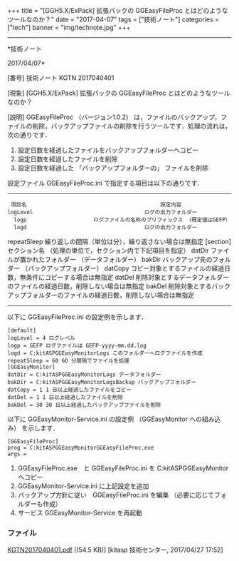 ﻿+++
title = "[GGH5.X/ExPack] 拡張パックの GGEasyFileProc とはどのようなツールなのか？"
date = "2017-04-07"
tags = ["技術ノート"]
categories = ["tech"]
banner = "img/technote.jpg"
+++

-----------------------------------------------------------------------------------------------------------------------------

*技術ノート

2017/04/07*


[番号]
技術ノート KGTN 2017040401

[現象]
[GGH5.X/ExPack] 拡張パックの GGEasyFileProc
とはどのようなツールなのか？

[説明]
GGEasyFileProc （バージョン1.0.2）
は，ファイルのバックアップ，ファイルの削除，バックアップファイルの削除を行うツールです．処理の流れは，次の通りです．

1. 設定日数を経過したファイルをバックアップフォルダーへコピー
2. 設定日数を経過したファイルを削除
3. 設定日数を経過した 「バックアップフォルダーの」 ファイルを削除

設定ファイル GGEasyFileProc.ini で指定する項目は以下の通りです．

  ------------- ----------------------------------------------------------------------------------
     項目名                                          設定内容
    logLevel                                   ログの出力フォルダー
      logp                     ログファイルの名称のプリフィックス （既定値はGEFP）
      logd                                     ログの出力フォルダー
   repeatSleep                 繰り返しの間隔（単位は分），繰り返さない場合は無指定
   [section]             セクション名 （処理の単位で，セクション内で下記項目を指定）
     datDir                     ファイルが置かれたフォルダー （データフォルダー）
     bakDir                   バックアップ先のフォルダー （バックアップフォルダー）
     datCopy            コピー対象とするファイルの経過日数，無条件にコピーする場合は無指定
     datDel         削除対象とするデータフォルダーのファイルの経過日数，削除しない場合は無指定
     bakDel      削除対象とするバックアップフォルダーのファイルの経過日数，削除しない場合は無指定
  ------------- ----------------------------------------------------------------------------------

以下に GGEasyFileProc.ini の設定例を示します．

    [default]
    logLevel = 4 ログレベル
    logp = GEFP ログファイルは GEFP-yyyy-mm.dd.log
    logd = C:kitASPGGEasyMonitorLogs このフォルダーへログファイルを作成
    repeatSleep = 60 60 分間隔でファイルを処理
    [GGEasyMonitor]
    datDir = C:kitASPGGEasyMonitorLogs データフォルダー
    bakDir = C:kitASPGGEasyMonitorLogsBackup バックアップフォルダー
    datCopy = 1 1 日以上経過したファイルをコピー
    datDel = 1 1 日以上経過したファイルを削除
    bakDel = 30 30 日以上経過したバックアップファイルを削除

以下に GGEasyMonitor-Service.ini の設定例 （GGEasyMonitor への組み込み）
を示します．

    [GGEasyFileProc]
    prog = C:kitASPGGEasyMonitorGGEasyFileProc.exe
    args =

1. GGEasyFileProc.exe　と GGEasyFileProc.ini を
C:kitASPGGEasyMonitor へコピー
2. GGEasyMonitor-Service.ini に上記設定を追加
3. バックアップ方針に従い　GGEasyFileProc.ini を編集
（必要に応じてフォルダーも作成）
4. サービス GGEasyMonitor-Service を再起動


### ファイル

 
 


[KGTN2017040401.pdf](http://techreport.kitasp.net/attachments/download/3487/KGTN2017040401.pdf)
 [(54.5 KB)] [kitasp 技術センター, 2017/04/27
17:52]


 


 

